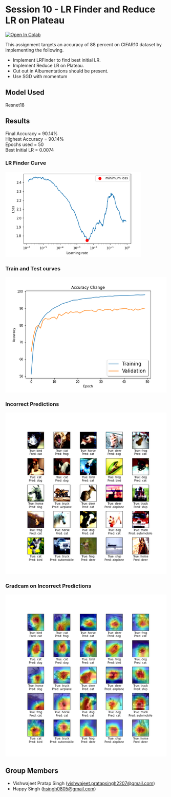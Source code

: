 # Session 10 - LR Finder and Reduce LR on Plateau

[![Open In Colab](https://colab.research.google.com/assets/colab-badge.svg)](https://colab.research.google.com/drive/1eo19MODMBfDRy8m6YjIeZs6OkB1bdouh)

This assignment targets an accuracy of 88 percent on CIFAR10 dataset by implementing the following.

- Implement LRFinder to find best initial LR.
- Implement Reduce LR on Plateau.
- Cut out in Albumentations should be present.
- Use SGD with momentum

## Model Used
Resnet18

## Results

Final Accuracy = 90.14%<br>
Highest Accuracy = 90.14%<br>
Epochs used = 50<br>
Best Initial LR = 0.0074

### LR Finder Curve

![alt text](./images/lrfinder_bestlr.png)

### Train and Test curves

![alt text](./images/accuracy_change.png)


### Incorrect Predictions

![alt text](./images/incorrect_images.png)

### Gradcam on Incorrect Predictions
![alt text](./images/incorrect_cam_images.png)



## Group Members
- Vishwajeet Pratap Singh (vishwajeet.pratapsingh2207@gmail.com)
- Happy Singh (hsingh0805@gmail.com)
